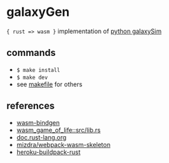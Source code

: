 # galaxyGen

`{ rust => wasm }` implementation of [python galaxySim](https://github.com/lynncyrin/galaxySim)

## commands

* `$ make install`
* `$ make dev`
* see [makefile](makefile) for others

## references

* [wasm-bindgen](https://github.com/rustwasm/wasm-bindgen)
* [wasm_game_of_life::src/lib.rs](https://github.com/rustwasm/wasm_game_of_life/blob/9027577f61ec55dd4caa29febce9c49489d90fd3/src/lib.rs)
* [doc.rust-lang.org](https://doc.rust-lang.org/book/second-edition/)
* [mizdra/webpack-wasm-skeleton](https://github.com/mizdra/webpack-wasm-skeleton)
* [heroku-buildpack-rust](https://github.com/emk/heroku-buildpack-rust)
